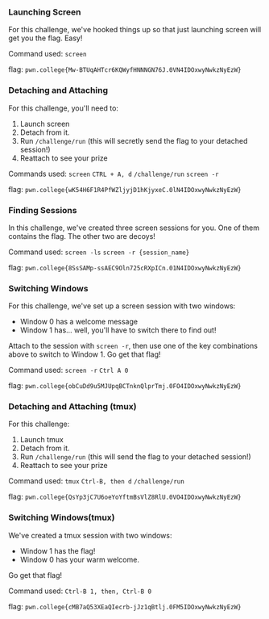 ### Launching Screen 

For this challenge, we've hooked things up so that just launching screen will get you the flag. Easy!

Command used: `screen`

flag: `pwn.college{Mw-BTUqAHTcr6KQWyfHNNNGN76J.0VN4IDOxwyNwkzNyEzW}`


### Detaching and Attaching 

For this challenge, you'll need to:

1. Launch screen
2. Detach from it.
3. Run `/challenge/run` (this will secretly send the flag to your detached session!)
4. Reattach to see your prize

Commands used: 
`screen`
`CTRL + A, d`
`/challenge/run`
`screen -r`

flag: `pwn.college{wK54H6F1R4PfWZljyjD1hKjyxeC.0lN4IDOxwyNwkzNyEzW}`

### Finding Sessions 

In this challenge, we've created three screen sessions for you. One of them contains the flag. The other two are decoys!

Command used: `screen -ls`
`screen -r {session_name}`

flag: `pwn.college{8SsSAMp-ssAEC9Oln725cRXpICn.01N4IDOxwyNwkzNyEzW}`

### Switching Windows 

For this challenge, we've set up a screen session with two windows:

- Window 0 has a welcome message
- Window 1 has... well, you'll have to switch there to find out!

Attach to the session with `screen -r`, then use one of the key combinations above to switch to Window 1. Go get that flag!

Command used: 
`screen -r`
`Ctrl A 0`

flag: `pwn.college{obCuDd9u5MJUpqBCTnknQlprTmj.0FO4IDOxwyNwkzNyEzW}`

### Detaching and Attaching (tmux)

For this challenge:

1. Launch tmux
2. Detach from it.
3. Run `/challenge/run` (this will send the flag to your detached session!)
4. Reattach to see your prize

Command used: 
`tmux`
`Ctrl-B, then d`
`/challenge/run`

flag: `pwn.college{QsYp3jC7U6oeYoYftmBsVlZ8RlU.0VO4IDOxwyNwkzNyEzW}`

### Switching Windows(tmux)

We've created a tmux session with two windows:

- Window 1 has the flag!
- Window 0 has your warm welcome.

Go get that flag!

Command used: 
`Ctrl-B 1, then, Ctrl-B 0`

flag: `pwn.college{cMB7aQ53XEaQIecrb-jJz1qBtlj.0FM5IDOxwyNwkzNyEzW}`


